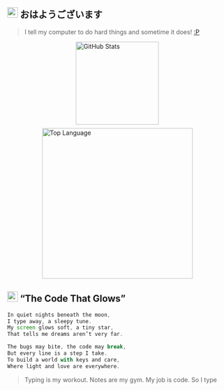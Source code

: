 ##  <img src="https://cdn.discordapp.com/emojis/1316402413107941487.webp" width="24" height="24"/> おはようございます
> I tell my computer to do hard things and sometime it does!   [:P](https://discord.gg/QcHQKYw2ex)

<div style='display: flex; flex-wrap: wrap; gap: 8px; justify-content: center; align-items: center;'>
<a href="https://github.com/anuraghazra/github-readme-stats?tab=readme-ov-file#github-stats-card"><img height="190" align="center" alt="GitHub Stats" src="https://github-readme-stats.vercel.app/api?username=onimusha-dev&show_icons=true&custom_title=GitHub+Statistics&title_color=cba6f7&theme=catppuccin_mocha&border_color=45475a"/></a>
<a href="https://github.com/anuraghazra/github-readme-stats?tab=readme-ov-file#top-languages-card"><img width="345" align="center" alt="Top Language" src="https://github-readme-stats.vercel.app/api/top-langs/?username=onimusha-dev&layout=compact&title_color=cba6f7&theme=catppuccin_mocha&border_color=45475a"/></a>
</div>


##  <img src="https://cdn.discordapp.com/emojis/1316402447035666433.webp" width="24" height="24"/> **“The Code That Glows”** 
```js
In quiet nights beneath the moon,
I type away, a sleepy tune.
My screen glows soft, a tiny star,
That tells me dreams aren’t very far.

The bugs may bite, the code may break,
But every line is a step I take.
To build a world with keys and care,
Where light and love are everywhere.
```

> Typing is my workout. Notes are my gym. My job is code. So I type
